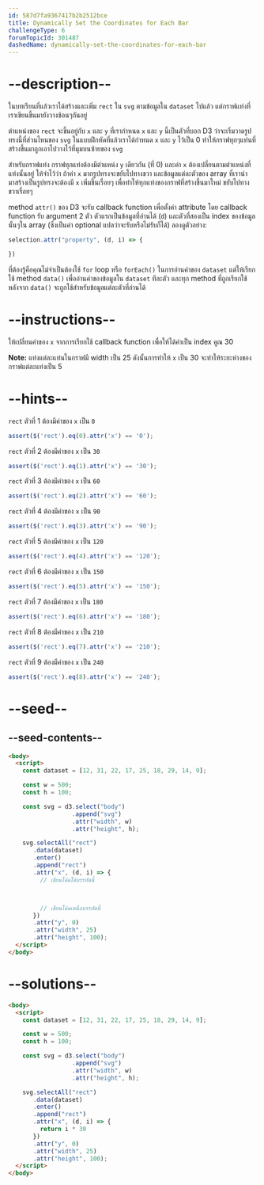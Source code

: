 ```yaml
---
id: 587d7fa9367417b2b2512bce
title: Dynamically Set the Coordinates for Each Bar
challengeType: 6
forumTopicId: 301487
dashedName: dynamically-set-the-coordinates-for-each-bar
---
```


# --description--

ในบทเรียนที่แล้วเราได้สร้างและเพิ่ม `rect` ใน `svg` ตามข้อมูลใน `dataset` ไปแล้ว แต่กราฟแท่งที่เราเขียนขึ้นมายังวางซ้อนๆกันอยู่

ตำแหน่งของ `rect` จะขึ้นอยู่กับ `x` และ `y` ที่เรากำหนด 
`x` และ `y` นี้เป็นตัวที่บอก D3 ว่าจะเริ่มวาดรูปทรงนี้ที่ส่วนไหนของ `svg` 
ในแบบฝึกหัดที่แล้วเราได้กำหนด `x` และ `y` ไว้เป็น 0 ทำให้กราฟทุกๆแท่นที่สร้างขึ้นมาถูกเอาไปวางไว้ที่มุมบนซ้ายของ `svg`

สำหรับกราฟแท่ง กราฟทุกแท่งต้องมีตำแหน่ง `y` เดียวกัน (ที่ 0) และค่า `x` ต้องเปลี่ยนตามตำแหน่งที่แท่งนั้นอยู่
ให้จำไว้ว่า ถ้าค่า `x` มากรูปทรงจะขยับไปทางขวา และข้อมูลแต่ละตัวของ array ที่เรานำมาสร้างเป็นรูปทรงจะต้องมี `x` เพิ่มขึ้นเรื่อยๆ เพื่อทำให้ทุกแท่งของกราฟที่สร้างขึ้นมาใหม่ ขยับไปทางขวาเรื่อยๆ

method `attr()` ของ D3 จะรับ callback function เพื่อตั้งค่า attribute 
โดย callback function รับ argument 2 ตัว 
ตัวแรกเป็นข้อมูลที่อ่านได้ (`d`) และตัวที่สองเป็น index ของข้อมูลนั้นๆใน array (ซึ่งเป็นค่า optional แปลว่าจะรับหรือไม่รับก็ได้)
ลองดูตัวอย่าง:

```js
selection.attr("property", (d, i) => {

})
```

ที่ต้องรู้คือคุณไม่จำเป็นต้องใช้ `for` loop หรือ `forEach()` ในการอ่านค่าของ `dataset` แต่ให้เรียกใช้ method `data()` เพื่ออ่านค่าของข้อมูลใน `dataset` ทีละตัว และทุก method ที่ถูกเรียกใช้หลังจาก `data()` จะถูกใช้สำหรับข้อมูลแต่ละตัวที่อ่านได้

# --instructions--

ให้เปลี่ยนค่าของ `x` จากการเรียกใช้ callback function เพื่อให้ได้ค่าเป็น index คูณ 30

**Note:** แท่งแต่ละแท่นในกราฟมี width เป็น 25 ดังนั้นการทำให้ `x` เป็น 30 จะทำให้ระยะห่างของกราฟแต่ละแท่งเป็น 5

# --hints--

`rect` ตัวที่ 1 ต้องมีค่าของ `x` เป็น `0`

```js
assert($('rect').eq(0).attr('x') == '0');
```

`rect` ตัวที่ 2 ต้องมีค่าของ `x` เป็น `30`

```js
assert($('rect').eq(1).attr('x') == '30');
```

`rect` ตัวที่ 3 ต้องมีค่าของ `x` เป็น `60`

```js
assert($('rect').eq(2).attr('x') == '60');
```

`rect` ตัวที่ 4 ต้องมีค่าของ `x` เป็น `90`

```js
assert($('rect').eq(3).attr('x') == '90');
```

`rect` ตัวที่ 5 ต้องมีค่าของ `x` เป็น `120`

```js
assert($('rect').eq(4).attr('x') == '120');
```

`rect` ตัวที่ 6 ต้องมีค่าของ `x` เป็น `150`

```js
assert($('rect').eq(5).attr('x') == '150');
```

`rect` ตัวที่ 7 ต้องมีค่าของ `x` เป็น `180`

```js
assert($('rect').eq(6).attr('x') == '180');
```

`rect` ตัวที่ 8 ต้องมีค่าของ `x` เป็น `210`

```js
assert($('rect').eq(7).attr('x') == '210');
```

`rect` ตัวที่ 9 ต้องมีค่าของ `x` เป็น `240`

```js
assert($('rect').eq(8).attr('x') == '240');
```

# --seed--

## --seed-contents--

```html
<body>
  <script>
    const dataset = [12, 31, 22, 17, 25, 18, 29, 14, 9];

    const w = 500;
    const h = 100;

    const svg = d3.select("body")
                  .append("svg")
                  .attr("width", w)
                  .attr("height", h);

    svg.selectAll("rect")
       .data(dataset)
       .enter()
       .append("rect")
       .attr("x", (d, i) => {
         // เขียนโค้ดใต้บรรทัดนี้



         // เขียนโค้ดเหนือบรรทัดนี้
       })
       .attr("y", 0)
       .attr("width", 25)
       .attr("height", 100);
  </script>
</body>
```

# --solutions--

```html
<body>
  <script>
    const dataset = [12, 31, 22, 17, 25, 18, 29, 14, 9];

    const w = 500;
    const h = 100;

    const svg = d3.select("body")
                  .append("svg")
                  .attr("width", w)
                  .attr("height", h);

    svg.selectAll("rect")
       .data(dataset)
       .enter()
       .append("rect")
       .attr("x", (d, i) => {
         return i * 30
       })
       .attr("y", 0)
       .attr("width", 25)
       .attr("height", 100);
  </script>
</body>
```
